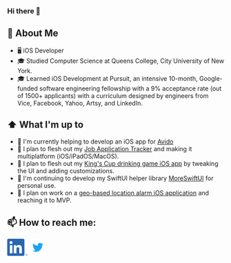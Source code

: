 ### Hi there 👋

<!--
**Jack-Wong-dev/Jack-Wong-dev** is a ✨ _special_ ✨ repository because its `README.md` (this file) appears on your GitHub profile.

Here are some ideas to get you started:

- 🔭 I’m currently working on ...
- 🌱 I’m currently learning ...
- 👯 I’m looking to collaborate on ...
- 🤔 I’m looking for help with ...
- 💬 Ask me about ...
- 📫 How to reach me: ...
- 😄 Pronouns: ...
- ⚡ Fun fact: ...
-->

## :book: About Me
- 🖥 iOS Developer 
- 🎓 Studied Computer Science at Queens College, City University of New York.
- 🎓 Learned iOS Development at Pursuit, an intensive 10-month, Google-funded software engineering fellowship with a 9% acceptance rate (out of 1500+ applicants) with a curriculum designed by engineers from Vice, Facebook, Yahoo, Artsy, and LinkedIn.

## ⬆ What I'm up to
- 🔨  I'm currently helping to develop an iOS app for [Avido](https://myavido.com/)
- 🎯  I plan to flesh out my [Job Application Tracker](https://github.com/Jack-Wong-dev/JobAppTracker) and making it multiplatform (iOS/iPadOS/MacOS).
- 🎯  I plan to flesh out my [King's Cup drinking game iOS app](https://github.com/Jack-Wong-dev/King-s-Cup) by tweaking the UI and adding customizations.
- 🔨  I'm continuing to develop my SwiftUI helper library [MoreSwiftUI](https://github.com/Jack-Wong-dev/MoreSwiftUI) for personal use. 
- 🎯  I plan on work on a [geo-based location alarm iOS application](https://github.com/Jack-Wong-dev/LocationAlarm) and reaching it to MVP. 

## 📫 How to reach me:
[<img src="https://raw.githubusercontent.com/Jack-Wong-dev/Jack-Wong-dev/main/assets/linkedin.png" height="40em" align="center" alt="Jack-Wong-dev on LinkedIn" title="Jack-Wong-dev on LinkedIn"/>](https://linkedin.com/in/Jack-Wong-dev)
[<img src="https://raw.githubusercontent.com/Jack-Wong-dev/Jack-Wong-dev/main/assets/twitter.svg" height="40em" align="center" alt="Jack-Wong-dev on Twitter" title="Jack-Wong-dev on twitter"/>](https://twitter.com/asianjacket)
